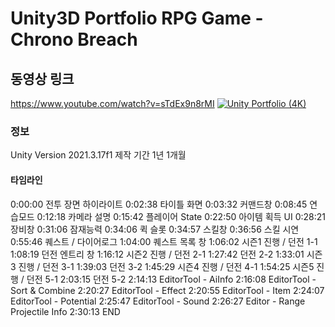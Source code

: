 # Unity3D Portfolio RPG Game - Chrono Breach


## 동영상 링크
https://www.youtube.com/watch?v=sTdEx9n8rMI
[![Unity Portfolio (4K)](https://img.youtube.com/vi/sTdEx9n8rMI/0.jpg?v=1)](https://www.youtube.com/watch?v=sTdEx9n8rMI)



### 정보
Unity Version 2021.3.17f1
제작 기간 1년 1개월

#### 타임라인 
0:00:00 전투 장면 하이라이트
0:02:38 타이틀 화면
0:03:32 커맨드창
0:08:45 연습모드
0:12:18 카메라 설명 
0:15:42 플레이어 State
0:22:50 아이템 획득 UI
0:28:21 장비창
0:31:06 잠재능력 
0:34:06 퀵 슬롯
0:34:57 스킬창
0:36:56 스킬 시연
0:55:46 퀘스트 / 다이어로그
1:04:00 퀘스트 목록 창
1:06:02 시즌1 진행 / 던전 1-1 
1:08:19 던전 엔트리 창 
1:16:12 시즌2 진행 / 던전 2-1
1:27:42 던전 2-2
1:33:01 시즌3 진행 / 던전 3-1
1:39:03 던전 3-2
1:45:29 시즌4 진행 / 던전 4-1
1:54:25 시즌5 진행 / 던전 5-1
2:03:15 던전 5-2
2:14:13 EditorTool - AiInfo
2:16:08 EditorTool - Sort & Combine
2:20:27 EditorTool - Effect 
2:20:55 EditorTool - Item
2:24:07 EditorTool - Potential
2:25:47 EditorTool - Sound
2:26:27 Editor - Range Projectile Info
2:30:13 END

